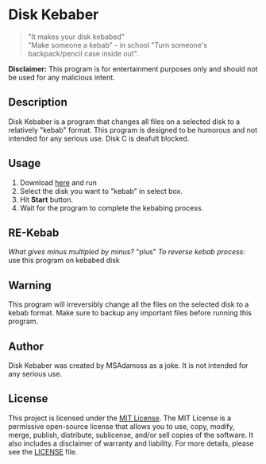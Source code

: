 # Disk Kebaber
 > "It makes your disk kebabed" </br>
 > "Make someone a kebab" - in school "Turn someone's backpack/pencil case inside out".

**Disclaimer:** This program is for entertainment purposes only and should not be used for any malicious intent.

## Description
Disk Kebaber is a program that changes all files on a selected disk to a relatively "kebab" format. This program is designed to be humorous and not intended for any serious use. Disk C is deafult blocked.


## Usage
1. Download  [here](https://github.com/QadamosssQ/DiskKebaber/blob/main/release/DiskKebaber.exe) and run
2. Select the disk you want to "kebab" in select box.
3. Hit **Start** button.
4. Wait for the program to complete the kebabing process.

## RE-Kebab
*What gives minus multipled by minus?* "plus"
*To reverse kebab process:* use this program on kebabed disk

## Warning
This program will irreversibly change all the files on the selected disk to a kebab format. Make sure to backup any important files before running this program.

## Author
Disk Kebaber was created by MSAdamoss as a joke. It is not intended for any serious use.

## License
This project is licensed under the [MIT License](LICENSE).
The MIT License is a permissive open-source license that allows you to use, copy, modify, merge, publish, distribute, sublicense, and/or sell copies of the software. It also includes a disclaimer of warranty and liability.
For more details, please see the [LICENSE](LICENSE) file.
